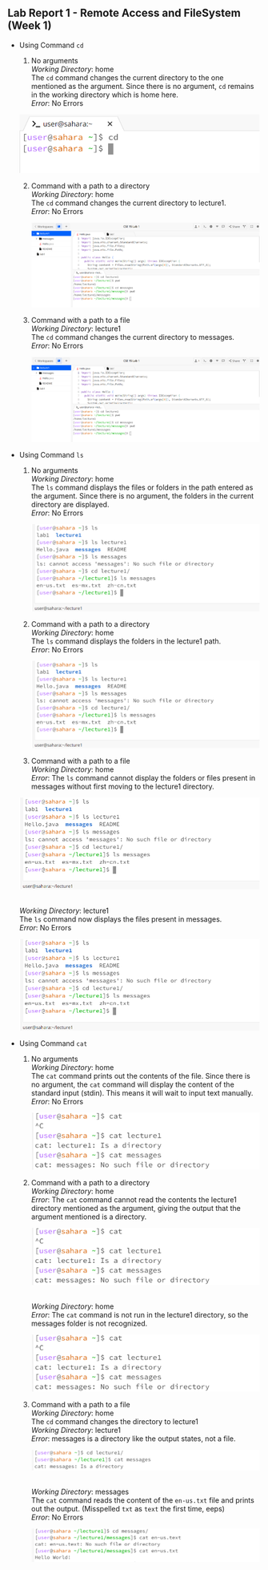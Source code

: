 __Lab Report 1 - Remote Access and FileSystem (Week 1)__
-------------

- Using Command `cd`<br>
  1) No arguments
  <br> _Working Directory_: home <br>
     The `cd` command changes the current directory to the one mentioned as the argument. Since there is no argument, `cd` remains in the working directory which is home here.
      <br> _Error_: No Errors <br>
     
  ![Image](img11.png)
     
  2) Command with a path to a directory
      <br> _Working Directory_: home <br>
       The `cd` command changes the current directory to lecture1.
     <br> _Error_: No Errors <br>

     ![Image](img1.png)
     
  3) Command with a path to a file
      <br> _Working Directory_: lecture1 <br>
       The `cd` command changes the current directory to messages.
     <br> _Error_: No Errors <br>

     ![Image](img1.png)

- Using Command `ls`
  1) No arguments
    <br> _Working Directory_: home <br>
    The `ls` command displays the files or folders in the path entered as the argument. Since there is no argument, the folders in the current directory are displayed.
     <br> _Error_: No Errors <br>

     ![Image](img7.png)
     
  2) Command with a path to a directory
      <br> _Working Directory_: home <br>
      The `ls` command displays the folders in the lecture1 path.
     <br> _Error_: No Errors <br>

     ![Image](img7.png)
     
   3) Command with a path to a file
      <br> _Working Directory_: home <br>
     _Error_: The `ls` command cannot display the folders or files present in messages without first moving to the lecture1 directory.

    ![Image](img7.png)
      
     <br> _Working Directory_: lecture1 <br>
     The `ls` command now displays the files present in messages.
     <br> _Error_: No Errors <br>

  ![Image](img7.png)

- Using Command `cat`
  1) No arguments
     <br> _Working Directory_: home <br>
     The `cat` command prints out the contents of the file. Since there is no argument, the `cat` command will display the content of the standard input (stdin). This means it will wait to input text manually.
     <br> _Error_: No Errors <br>

     ![Image](img8.png)
     
  3) Command with a path to a directory
      <br> _Working Directory_: home <br>
      _Error_: The `cat` command cannot read the contents the lecture1 directory mentioned as the argument, giving the output that the argument mentioned is a directory.

     ![Image](img8.png)
     
     <br> _Working Directory_: home <br>
      _Error_: The `cat` command is not run in the lecture1 directory, so the messages folder is not recognized.

     ![Image](img8.png)
     
  5) Command with a path to a file
    <br> _Working Directory_: home <br>
    The `cd` command changes the directory to lecture1
    <br> _Working Directory_: lecture1 <br>
    _Error_: messages is a directory like the output states, not a file.

     ![Image](img40.png)
     
     <br> _Working Directory_: messages <br>
     The `cat` command reads the content of the `en-us.txt` file and prints out the output. (Misspelled `txt` as `text` the first time, eeps)
     <br> _Error_: No Errors <br>

     ![Image](img41.png)

     

     
  
  

     


